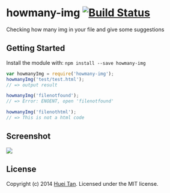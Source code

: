 # howmany-img [![Build Status](https://secure.travis-ci.org/howmany/howmany-img.png?branch=master)](http://travis-ci.org/howmany/howmany-img)

Checking how many img in your file and give some suggestions

## Getting Started
Install the module with: `npm install --save howmany-img`

```javascript
var howmanyImg = require('howmany-img');
howmanyImg('test/test.html');
// => output result

howmanyImg('filenotfound');
// => Error: ENOENT, open 'filenotfound'

howmanyImg('filenothtml');
// => This is not a html code
```

## Screenshot
![](https://cloud.githubusercontent.com/assets/2560096/2911443/46b60554-d65c-11e3-8264-25c550b71948.png)

## License
Copyright (c) 2014 [Huei Tan](https://github.com/huei90). Licensed under the MIT license.
